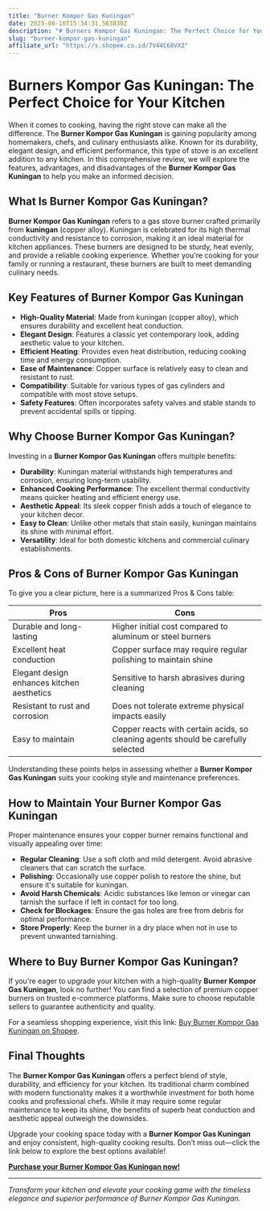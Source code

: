 ```yaml
---
title: "Burner Kompor Gas Kuningan"
date: 2025-06-16T15:34:31.563830Z
description: "# Burners Kompor Gas Kuningan: The Perfect Choice for Your Kitchen..."
slug: "burner-kompor-gas-kuningan"
affiliate_url: "https://s.shopee.co.id/7V44C68VX2"
---
```

# Burners Kompor Gas Kuningan: The Perfect Choice for Your Kitchen

When it comes to cooking, having the right stove can make all the difference. The **Burner Kompor Gas Kuningan** is gaining popularity among homemakers, chefs, and culinary enthusiasts alike. Known for its durability, elegant design, and efficient performance, this type of stove is an excellent addition to any kitchen. In this comprehensive review, we will explore the features, advantages, and disadvantages of the **Burner Kompor Gas Kuningan** to help you make an informed decision.

## What Is Burner Kompor Gas Kuningan?

**Burner Kompor Gas Kuningan** refers to a gas stove burner crafted primarily from **kuningan** (copper alloy). Kuningan is celebrated for its high thermal conductivity and resistance to corrosion, making it an ideal material for kitchen appliances. These burners are designed to be sturdy, heat evenly, and provide a reliable cooking experience. Whether you're cooking for your family or running a restaurant, these burners are built to meet demanding culinary needs.

## Key Features of Burner Kompor Gas Kuningan

- **High-Quality Material**: Made from kuningan (copper alloy), which ensures durability and excellent heat conduction.
- **Elegant Design**: Features a classic yet contemporary look, adding aesthetic value to your kitchen.
- **Efficient Heating**: Provides even heat distribution, reducing cooking time and energy consumption.
- **Ease of Maintenance**: Copper surface is relatively easy to clean and resistant to rust.
- **Compatibility**: Suitable for various types of gas cylinders and compatible with most stove setups.
- **Safety Features**: Often incorporates safety valves and stable stands to prevent accidental spills or tipping.

## Why Choose Burner Kompor Gas Kuningan?

Investing in a **Burner Kompor Gas Kuningan** offers multiple benefits:

- **Durability**: Kuningan material withstands high temperatures and corrosion, ensuring long-term usability.
- **Enhanced Cooking Performance**: The excellent thermal conductivity means quicker heating and efficient energy use.
- **Aesthetic Appeal**: Its sleek copper finish adds a touch of elegance to your kitchen decor.
- **Easy to Clean**: Unlike other metals that stain easily, kuningan maintains its shine with minimal effort.
- **Versatility**: Ideal for both domestic kitchens and commercial culinary establishments.

## Pros & Cons of Burner Kompor Gas Kuningan

To give you a clear picture, here is a summarized Pros & Cons table:

| **Pros** | **Cons** |
|------------|------------|
| Durable and long-lasting | Higher initial cost compared to aluminum or steel burners |
| Excellent heat conduction | Copper surface may require regular polishing to maintain shine |
| Elegant design enhances kitchen aesthetics | Sensitive to harsh abrasives during cleaning |
| Resistant to rust and corrosion | Does not tolerate extreme physical impacts easily |
| Easy to maintain | Copper reacts with certain acids, so cleaning agents should be carefully selected |

Understanding these points helps in assessing whether a **Burner Kompor Gas Kuningan** suits your cooking style and maintenance preferences.

## How to Maintain Your Burner Kompor Gas Kuningan

Proper maintenance ensures your copper burner remains functional and visually appealing over time:

- **Regular Cleaning**: Use a soft cloth and mild detergent. Avoid abrasive cleaners that can scratch the surface.
- **Polishing**: Occasionally use copper polish to restore the shine, but ensure it's suitable for kuningan.
- **Avoid Harsh Chemicals**: Acidic substances like lemon or vinegar can tarnish the surface if left in contact for too long.
- **Check for Blockages**: Ensure the gas holes are free from debris for optimal performance.
- **Store Properly**: Keep the burner in a dry place when not in use to prevent unwanted tarnishing.

## Where to Buy Burner Kompor Gas Kuningan?

If you're eager to upgrade your kitchen with a high-quality **Burner Kompor Gas Kuningan**, look no further! You can find a selection of premium copper burners on trusted e-commerce platforms. Make sure to choose reputable sellers to guarantee authenticity and quality.

For a seamless shopping experience, visit this link: [Buy Burner Kompor Gas Kuningan on Shopee](https://s.shopee.co.id/7V44C68VX2).

## Final Thoughts

The **Burner Kompor Gas Kuningan** offers a perfect blend of style, durability, and efficiency for your kitchen. Its traditional charm combined with modern functionality makes it a worthwhile investment for both home cooks and professional chefs. While it may require some regular maintenance to keep its shine, the benefits of superb heat conduction and aesthetic appeal outweigh the downsides.

Upgrade your cooking space today with a **Burner Kompor Gas Kuningan** and enjoy consistent, high-quality cooking results. Don’t miss out—click the link below to explore the best options available!

**[Purchase your Burner Kompor Gas Kuningan now!](https://s.shopee.co.id/7V44C68VX2)**

---

*Transform your kitchen and elevate your cooking game with the timeless elegance and superior performance of Burner Kompor Gas Kuningan.*